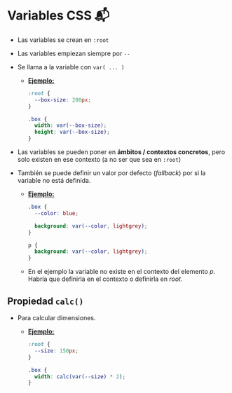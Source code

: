 # Variables CSS 📬

- Las variables se crean en `:root`
- Las variables empiezan siempre por `--`
- Se llama a la variable con `var( ... )`

  - <u>**Ejemplo:**</u>

    ```css
    :root {
      --box-size: 200px;
    }

    .box {
      width: var(--box-size);
      height: var(--box-size);
    }
    ```

- Las variables se pueden poner en **ámbitos / contextos concretos**, pero solo existen en ese contexto (a no ser que sea en `:root`)
- También se puede definir un valor por defecto (_fallback_) por si la variable no está definida.

  - <u>**Ejemplo:**</u>

    ```css
    .box {
      --color: blue;

      background: var(--color, lightgrey);
    }

    p {
      background: var(--color, lightgrey);
    }
    ```

  - En el ejemplo la variable no existe en el contexto del elemento _p_. Habría que definirla en el contexto o definirla en _root_.

## Propiedad `calc()`

- Para calcular dimensiones.

  - <u>**Ejemplo:**</u>

    ```css
    :root {
      --size: 150px;
    }

    .box {
      width: calc(var(--size) * 2);
    }
    ```
